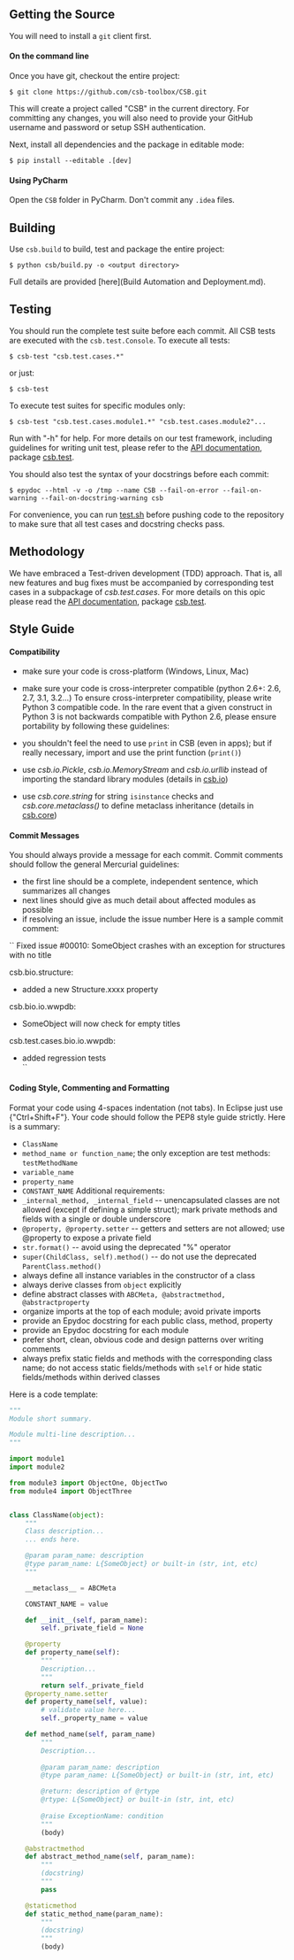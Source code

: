 ## Getting the Source

You will need to install a ``git`` client first.

#### On the command line
Once you have git, checkout the entire project:

    $ git clone https://github.com/csb-toolbox/CSB.git

This will create a project called "CSB" in the current directory. 
For committing any changes, you will also need to provide your 
GitHub username and password or setup SSH authentication.

Next, install all dependencies and the package in editable mode:

    $ pip install --editable .[dev]

#### Using PyCharm

Open the ``CSB`` folder in PyCharm. Don't commit any ``.idea`` files.

## Building

Use ``csb.build`` to build, test and package the entire project:


    $ python csb/build.py -o <output directory>
    
Full details are provided [here](Build Automation and Deployment.md).

## Testing

You should run the complete test suite before each commit. All CSB 
tests are executed with the ``csb.test.Console``. To execute all tests:


    $ csb-test "csb.test.cases.*"

or just:


    $ csb-test         

To execute test suites for specific modules only:


    $ csb-test "csb.test.cases.module1.*" "csb.test.cases.module2"...

Run with "-h" for help. For more details on our test framework, 
including guidelines for writing unit test, please refer to the 
[API documentation](http://pythonhosted.org/csb/), package 
[csb.test](http://pythonhosted.org/csb/csb.test-module.html).

You should also test the syntax of your docstrings before each commit:


    $ epydoc --html -v -o /tmp --name CSB --fail-on-error --fail-on-warning --fail-on-docstring-warning csb

For convenience, you can run [test.sh](test.sh) before pushing code to 
the repository to make sure that all test cases and docstring checks pass.

## Methodology

We have embraced a Test-driven development (TDD) approach. That is, all 
new features and bug fixes must be accompanied by corresponding test 
cases in a subpackage of _csb.test.cases_. For more details on this 
opic please read the [API documentation](http://pythonhosted.org/csb/), 
package [csb.test](http://pythonhosted.org/csb/csb.test-module.html).

## Style Guide

#### Compatibility

* make sure your code is cross-platform (Windows, Linux, Mac)
* make sure your code is cross-interpreter compatible (python 2.6+: 2.6, 
2.7, 3.1, 3.2...)
To ensure cross-interpreter compatibility, please write Python 3 
compatible code. In the rare event that a given construct in Python 3 
is not backwards compatible with Python 2.6, please ensure portability 
by following these guidelines:

* you shouldn't feel the need to use ``print`` in CSB (even in apps); 
  but if really necessary, import and use the print function (``print()``)
* use _csb.io.Pickle_, _csb.io.MemoryStream_ and _csb.io.urllib_ instead of importing the standard library modules (details in [csb.io](http://pythonhosted.org/csb/csb.io-module.html))
* use _csb.core.string_ for string ``isinstance`` checks and _csb.core.metaclass()_ to define metaclass inheritance (details in [csb.core](http://pythonhosted.org/csb/csb.core-module.html))

#### Commit Messages

You should always provide a message for each commit. Commit comments should follow the general Mercurial guidelines:

* the first line should be a complete, independent sentence, which summarizes all changes
* next lines should give as much detail about affected modules as possible
* if resolving an issue, include the issue number
Here is a sample commit comment:

``
Fixed issue #00010: SomeObject crashes with an exception for structures with no title

csb.bio.structure:
 - added a new Structure.xxxx property

csb.bio.io.wwpdb:
 - SomeObject will now check for empty titles

csb.test.cases.bio.io.wwpdb:
 - added regression tests	
``

#### Coding Style, Commenting and Formatting

Format your code using 4-spaces indentation (not tabs). In Eclipse just use {"Ctrl+Shift+F"}.
Your code should follow the PEP8 style guide strictly. Here is a summary:

* ``ClassName``
* ``method_name or function_name``; the only exception are test methods: ``testMethodName``
* ``variable_name``
* ``property_name``
* ``CONSTANT_NAME``
Additional requirements:
* ``_internal_method, _internal_field`` -- unencapsulated classes are not allowed (except if defining a simple struct); mark private methods and fields with a single or double underscore
* ``@property, @property.setter`` -- getters and setters are not allowed; use @property to expose a private field
* ``str.format()`` -- avoid using the deprecated "%" operator
* ``super(ChildClass, self).method()`` -- do not use the deprecated ``ParentClass.method()``
* always define all instance variables in the constructor of a class
* always derive classes from ``object`` explicitly
* define abstract classes with ``ABCMeta, @abstractmethod, @abstractproperty``
* organize imports at the top of each module; avoid private imports
* provide an Epydoc docstring for each public class, method, property
* provide an Epydoc docstring for each module
* prefer short, clean, obvious code and design patterns over writing comments
* always prefix static fields and methods with the corresponding class name; do not access static fields/methods with ``self`` or hide static fields/methods within derived classes

Here is a code template:

```python
"""
Module short summary.

Module multi-line description...
"""

import module1
import module2

from module3 import ObjectOne, ObjectTwo
from module4 import ObjectThree


class ClassName(object):
    """
    Class description...
    ... ends here.

    @param param_name: description
    @type param_name: L{SomeObject} or built-in (str, int, etc)
    """

    __metaclass__ = ABCMeta

    CONSTANT_NAME = value

    def __init__(self, param_name):
        self._private_field = None

    @property
    def property_name(self):
        """
        Description...
        """
        return self._private_field
    @property_name.setter
    def property_name(self, value):
        # validate value here...
        self._property_name = value

    def method_name(self, param_name)
        """
        Description...
        
        @param param_name: description
        @type param_name: L{SomeObject} or built-in (str, int, etc)

        @return: description of @rtype
        @rtype: L{SomeObject} or built-in (str, int, etc)
        
        @raise ExceptionName: condition
        """
        (body)

    @abstractmethod
    def abstract_method_name(self, param_name):
        """
        (docstring)
        """
        pass

    @staticmethod
    def static_method_name(param_name):
        """
        (docstring)
        """
        (body)
```
